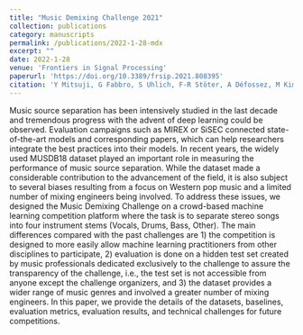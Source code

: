 ```yaml
---
title: "Music Demixing Challenge 2021"
collection: publications
category: manuscripts
permalink: /publications/2022-1-28-mdx
excerpt: ""
date: 2022-1-28
venue: 'Frontiers in Signal Processing'
paperurl: 'https://doi.org/10.3389/frsip.2021.808395'
citation: 'Y Mitsuji, G Fabbro, S Uhlich, F-R Stöter, A Défossez, M Kim, W Choi, C-Y Yu, K-W Cheuk, &quot;Music Demixing Challenge 2021&quot;, <i>Front. Sig. Proc. 1:808395</i>, January 2022.'
---
```

Music source separation has been intensively studied in the last decade and tremendous progress with the advent of deep learning could be observed. Evaluation campaigns such as MIREX or SiSEC connected state-of-the-art models and corresponding papers, which can help researchers integrate the best practices into their models. In recent years, the widely used MUSDB18 dataset played an important role in measuring the performance of music source separation. While the dataset made a considerable contribution to the advancement of the field, it is also subject to several biases resulting from a focus on Western pop music and a limited number of mixing engineers being involved. To address these issues, we designed the Music Demixing Challenge on a crowd-based machine learning competition platform where the task is to separate stereo songs into four instrument stems (Vocals, Drums, Bass, Other). The main differences compared with the past challenges are 1) the competition is designed to more easily allow machine learning practitioners from other disciplines to participate, 2) evaluation is done on a hidden test set created by music professionals dedicated exclusively to the challenge to assure the transparency of the challenge, i.e., the test set is not accessible from anyone except the challenge organizers, and 3) the dataset provides a wider range of music genres and involved a greater number of mixing engineers. In this paper, we provide the details of the datasets, baselines, evaluation metrics, evaluation results, and technical challenges for future competitions.
